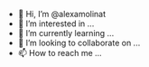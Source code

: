 - 👋 Hi, I’m @alexamolinat
- 👀 I’m interested in ...
- 🌱 I’m currently learning ...
- 💞️ I’m looking to collaborate on ...
- 📫 How to reach me ...

<!---
alexamolinat/alexamolinat is a ✨ special ✨ repository because its `README.md` (this file) appears on your GitHub profile.
You can click the Preview link to take a look at your changes.
--->
